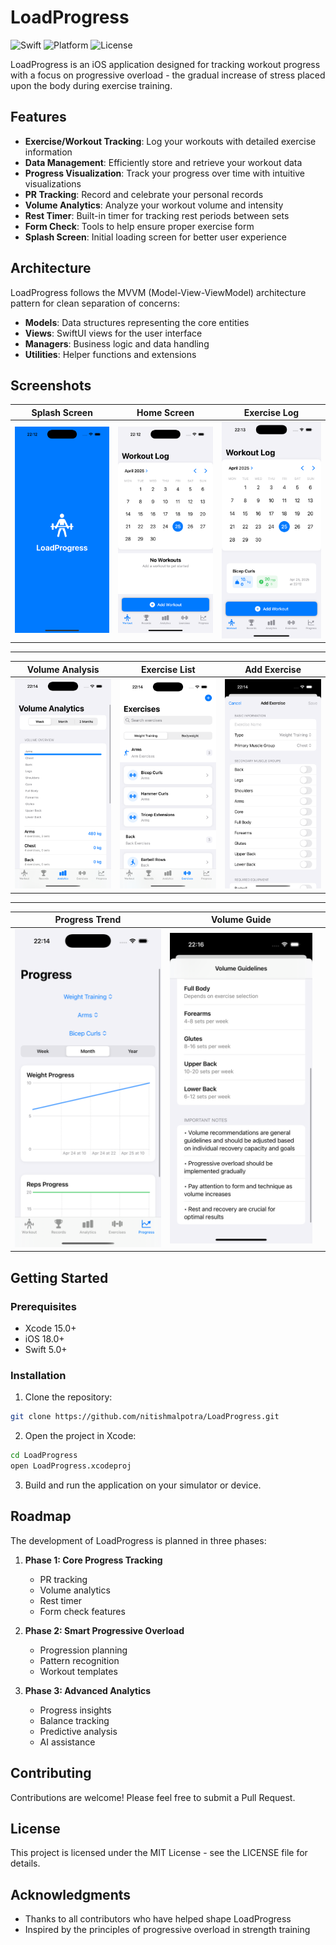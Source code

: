 # LoadProgress

![Swift](https://img.shields.io/badge/Swift-5.0-orange.svg)
![Platform](https://img.shields.io/badge/Platform-iOS-blue.svg)
![License](https://img.shields.io/badge/License-MIT-green.svg)

LoadProgress is an iOS application designed for tracking workout progress with a focus on progressive overload - the gradual increase of stress placed upon the body during exercise training.

## Features

- **Exercise/Workout Tracking**: Log your workouts with detailed exercise information
- **Data Management**: Efficiently store and retrieve your workout data
- **Progress Visualization**: Track your progress over time with intuitive visualizations
- **PR Tracking**: Record and celebrate your personal records
- **Volume Analytics**: Analyze your workout volume and intensity
- **Rest Timer**: Built-in timer for tracking rest periods between sets
- **Form Check**: Tools to help ensure proper exercise form
- **Splash Screen**: Initial loading screen for better user experience

## Architecture

LoadProgress follows the MVVM (Model-View-ViewModel) architecture pattern for clean separation of concerns:

- **Models**: Data structures representing the core entities
- **Views**: SwiftUI views for the user interface
- **Managers**: Business logic and data handling
- **Utilities**: Helper functions and extensions

## Screenshots
| Splash Screen | Home Screen | Exercise Log |
| --- | --- | --- |
| ![](pics/01.png) | ![](pics/02.png) | ![](pics/03.png) |
---
| Volume Analysis | Exercise List | Add Exercise |
| --- | --- | --- |
| ![](pics/04.png) | ![](pics/05.png) | ![](pics/06.png) |
---
| Progress Trend | Volume Guide |  |
| --- | --- | --- |
| ![](pics/07.png) | ![](pics/08.png) |  |

## Getting Started

### Prerequisites

- Xcode 15.0+
- iOS 18.0+
- Swift 5.0+

### Installation

1. Clone the repository:
```bash
git clone https://github.com/nitishmalpotra/LoadProgress.git
```

2. Open the project in Xcode:
```bash
cd LoadProgress
open LoadProgress.xcodeproj
```

3. Build and run the application on your simulator or device.

## Roadmap

The development of LoadProgress is planned in three phases:

1. **Phase 1: Core Progress Tracking**
   - PR tracking
   - Volume analytics
   - Rest timer
   - Form check features

2. **Phase 2: Smart Progressive Overload**
   - Progression planning
   - Pattern recognition
   - Workout templates

3. **Phase 3: Advanced Analytics**
   - Progress insights
   - Balance tracking
   - Predictive analysis
   - AI assistance

## Contributing

Contributions are welcome! Please feel free to submit a Pull Request.

## License

This project is licensed under the MIT License - see the LICENSE file for details.

## Acknowledgments

- Thanks to all contributors who have helped shape LoadProgress
- Inspired by the principles of progressive overload in strength training
